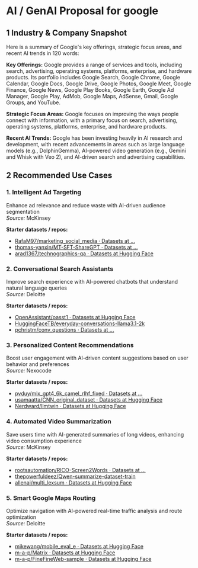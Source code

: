# AI / GenAI Proposal for **google**

## 1  Industry & Company Snapshot

Here is a summary of Google's key offerings, strategic focus areas, and recent AI trends in 120 words:

**Key Offerings:** Google provides a range of services and tools, including search, advertising, operating systems, platforms, enterprise, and hardware products. Its portfolio includes Google Search, Google Chrome, Google Calendar, Google Docs, Google Drive, Google Photos, Google Meet, Google Finance, Google News, Google Play Books, Google Earth, Google Ad Manager, Google Play, AdMob, Google Maps, AdSense, Gmail, Google Groups, and YouTube.

**Strategic Focus Areas:** Google focuses on improving the ways people connect with information, with a primary focus on search, advertising, operating systems, platforms, enterprise, and hardware products.

**Recent AI Trends:** Google has been investing heavily in AI research and development, with recent advancements in areas such as large language models (e.g., DolphinGemma), AI-powered video generation (e.g., Gemini and Whisk with Veo 2), and AI-driven search and advertising capabilities.


## 2  Recommended Use Cases

### 1. Intelligent Ad Targeting

Enhance ad relevance and reduce waste with AI-driven audience segmentation  
*Source:* McKinsey

**Starter datasets / repos:**
- [RafaM97/marketing_social_media · Datasets at ...](https://huggingface.co/datasets/RafaM97/marketing_social_media)
- [thomas-yanxin/MT-SFT-ShareGPT · Datasets at ...](https://huggingface.co/datasets/thomas-yanxin/MT-SFT-ShareGPT)
- [arad1367/technographics-qa · Datasets at Hugging Face](https://huggingface.co/datasets/arad1367/technographics-qa)

### 2. Conversational Search Assistants

Improve search experience with AI-powered chatbots that understand natural language queries  
*Source:* Deloitte

**Starter datasets / repos:**
- [OpenAssistant/oasst1 · Datasets at Hugging Face](https://huggingface.co/datasets/OpenAssistant/oasst1)
- [HuggingFaceTB/everyday-conversations-llama3.1-2k](https://huggingface.co/datasets/HuggingFaceTB/everyday-conversations-llama3.1-2k)
- [pchristm/conv_questions · Datasets at ...](https://huggingface.co/datasets/pchristm/conv_questions)

### 3. Personalized Content Recommendations

Boost user engagement with AI-driven content suggestions based on user behavior and preferences  
*Source:* Nexocode

**Starter datasets / repos:**
- [pvduy/mix_gpt4_6k_camel_rlhf_fixed · Datasets at ...](https://huggingface.co/datasets/pvduy/mix_gpt4_6k_camel_rlhf_fixed)
- [usamaatta/CNN_original_dataset · Datasets at Hugging Face](https://huggingface.co/datasets/usamaatta/CNN_original_dataset/viewer)
- [Nerdward/llmtwin · Datasets at Hugging Face](https://huggingface.co/datasets/Nerdward/llmtwin/viewer/)

### 4. Automated Video Summarization

Save users time with AI-generated summaries of long videos, enhancing video consumption experience  
*Source:* McKinsey

**Starter datasets / repos:**
- [rootsautomation/RICO-Screen2Words · Datasets at ...](https://huggingface.co/datasets/rootsautomation/RICO-Screen2Words)
- [thepowerfuldeez/Qwen-summarize-dataset-train](https://huggingface.co/datasets/thepowerfuldeez/Qwen-summarize-dataset-train)
- [allenai/multi_lexsum · Datasets at Hugging Face](https://huggingface.co/datasets/allenai/multi_lexsum)

### 5. Smart Google Maps Routing

Optimize navigation with AI-powered real-time traffic analysis and route optimization  
*Source:* Deloitte

**Starter datasets / repos:**
- [mikewang/mobile_eval_e · Datasets at Hugging Face](https://huggingface.co/datasets/mikewang/mobile_eval_e)
- [m-a-p/Matrix · Datasets at Hugging Face](https://huggingface.co/datasets/m-a-p/Matrix)
- [m-a-p/FineFineWeb-sample · Datasets at Hugging Face](https://huggingface.co/datasets/m-a-p/FineFineWeb-sample)
